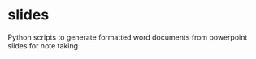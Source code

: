 # slides
Python scripts to generate formatted word documents from powerpoint slides for note taking

